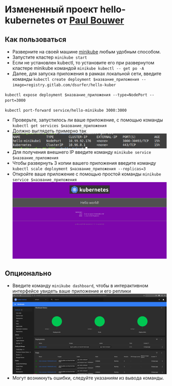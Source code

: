 # Измененный проект hello-kubernetes от [Paul Bouwer](https://github.com/paulbouwer/hello-kubernetes)
## Как пользоваться
- Разверните на своей машине [minikube](https://minikube.sigs.k8s.io/docs/start/) любым удобным способом.
- Запустите кластер `minikube start`
- Если не установлен kubectl, то установите его при развернутом кластере minikube командой `minikube kubectl -- get po -A`
- Далее, для запуска приложения в рамках локальной сети, введите команды 
`kubectl create deployment $название_приложения --image=registry.gitlab.com/dsurfer/hello-kuber` 

`kubectl expose deployment $название_приложения --type=NodePort --port=3000`

`kubectl port-forward service/hello-minikube 3000:3000`

- Проверьте, запустилось ли ваше приложение, с помощью команды `kubectl get services $название_приложения`
- Должно выглядеть примерно так ![](./services.png)
- Для получения внешнего IP введите команду `minikube service $название_приложения`
- Чтобы развернуть 3 копии вашего приложения введите команду `kubectl scale deployment $название_приложения --replicas=3`
- Откройте ваше приложение с помощью простой команды `minikube service $название_приложения` ![](./hello-minikube.png)
## Опционально
- Введите команду `minikube dashboard`, чтобы в интерактивном интерфейсе увидеть ваше приложение и его реплики ![](./dashboard.png)
- Могут возникнуть ошибки, следуйте указаниям из вывода команды.
